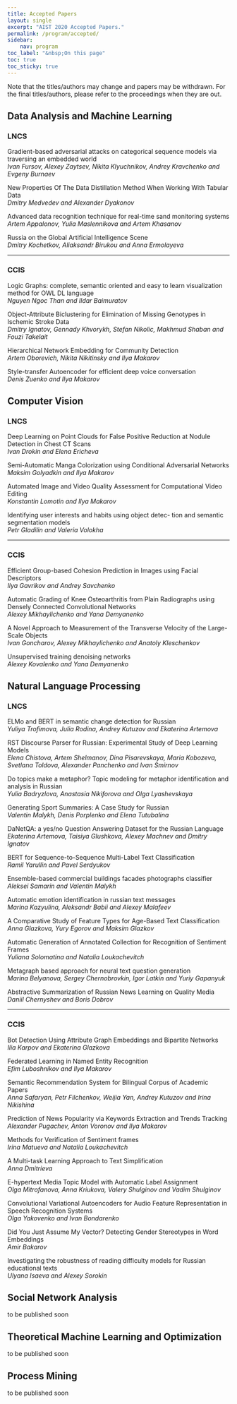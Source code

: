 ```yaml
---
title: Accepted Papers
layout: single
excerpt: "AIST 2020 Accepted Papers."
permalink: /program/accepted/
sidebar: 
    nav: program
toc_label: "&nbsp;On this page"
toc: true
toc_sticky: true
---
```


Note that the titles/authors may change and papers may be withdrawn. 
For the final titles/authors, please refer to the proceedings when they are out.

## Data Analysis and Machine Learning

### LNCS

Gradient-based adversarial attacks on categorical sequence models via traversing an embedded world<br/>
<i>Ivan Fursov, Alexey Zaytsev, Nikita Klyuchnikov, Andrey Kravchenko and Evgeny Burnaev</i>

New Properties Of The Data Distillation Method When Working With Tabular Data<br/>
<i>Dmitry Medvedev and Alexander Dyakonov</i>

Advanced data recognition technique for real-time sand monitoring systems<br/>
<i>Artem Appalonov, Yulia Maslennikova and Artem Khasanov</i>

Russia on the Global Artificial Intelligence Scene<br/>
<i>Dmitry Kochetkov, Aliaksandr Birukou and Anna Ermolayeva</i>

---------------------------------------------

### CCIS

Logic Graphs: complete, semantic oriented and easy to learn visualization method for OWL DL language<br/>
<i>Nguyen Ngoc Than and Ildar Baimuratov</i>

Object-Attribute Biclustering for Elimination of Missing Genotypes in Ischemic Stroke Data<br/>
<i>Dmitry Ignatov, Gennady Khvorykh, Stefan Nikolic, Makhmud Shaban and Fouzi Takelait</i>

Hierarchical Network Embedding for Community Detection<br/>
<i>Artem Oborevich, Nikita Nikitinsky and Ilya Makarov</i>

Style-transfer Autoencoder for efficient deep voice conversation<br/>
<i>Denis Zuenko and Ilya Makarov</i>


## Computer Vision

### LNCS

Deep Learning on Point Clouds for False Positive Reduction at Nodule Detection in Chest CT Scans<br/>
<i>Ivan Drokin and Elena Ericheva</i>

Semi-Automatic Manga Colorization using Conditional Adversarial Networks<br/>
<i>Maksim Golyadkin and Ilya Makarov</i>

Automated Image and Video Quality Assessment for Computational Video Editing<br/>
<i>Konstantin Lomotin and Ilya Makarov</i>

Identifying user interests and habits using object detec- tion and semantic segmentation models<br/>
<i>Petr Gladilin and Valeria Volokha</i>

---------------------------------------------

### CCIS

Efficient Group-based Cohesion Prediction in Images using Facial Descriptors<br/>
<i>Ilya Gavrikov and Andrey Savchenko</i>

Automatic Grading of Knee Osteoarthritis from Plain Radiographs using Densely Connected Convolutional Networks<br/>
<i>Alexey Mikhaylichenko and Yana Demyanenko</i>

A Novel Approach to Measurement of the Transverse Velocity of the Large-Scale Objects<br/>
<i>Ivan Goncharov, Alexey Mikhaylichenko and Anatoly Kleschenkov</i>

Unsupervised training denoising networks<br/>
<i>Alexey Kovalenko and Yana Demyanenko</i>

## Natural Language Processing

### LNCS

ELMo and BERT in semantic change detection for Russian<br/>
<i>Yuliya Trofimova, Julia Rodina, Andrey Kutuzov and Ekaterina Artemova</i>

RST Discourse Parser for Russian: Experimental Study of Deep Learning Models<br/>
<i>Elena Chistova, Artem Shelmanov, Dina Pisarevskaya, Maria Kobozeva, Svetlana Toldova, Alexander Panchenko and Ivan Smirnov</i>

Do topics make a metaphor? Topic modeling for metaphor identification and analysis in Russian<br/>
<i>Yulia Badryzlova, Anastasia Nikiforova and Olga Lyashevskaya</i>

Generating Sport Summaries: A Case Study for Russian<br/>
<i>Valentin Malykh, Denis Porplenko and Elena Tutubalina</i>

DaNetQA: a yes/no Question Answering Dataset for the Russian Language<br/>
<i>Ekaterina Artemova, Taisiya Glushkova, Alexey Machnev and Dmitry Ignatov</i>

BERT for Sequence-to-Sequence Multi-Label Text Classification<br/>
<i>Ramil Yarullin and Pavel Serdyukov</i>

Ensemble-based commercial buildings facades photographs classifier<br/>
<i>Aleksei Samarin and Valentin Malykh</i>

Automatic emotion identification in russian text messages<br/>
<i>Marina Kazyulina, Aleksandr Babii and Alexey Malafeev</i>

A Comparative Study of Feature Types for Age-Based Text Classification<br/>
<i>Anna Glazkova, Yury Egorov and Maksim Glazkov</i>

Automatic Generation of Annotated Collection for Recognition of Sentiment Frames<br/>
<i>Yuliana Solomatina and Natalia Loukachevitch</i>

Metagraph based approach for neural text question generation<br/>
<i>Marina Belyanova, Sergey Chernobrovkin, Igor Latkin and Yuriy Gapanyuk</i>

Abstractive Summarization of Russian News Learning on Quality Media<br/>
<i>Daniil Chernyshev and Boris Dobrov</i>

---------------------------------------------

### CCIS

Bot Detection Using Attribute Graph Embeddings and Bipartite Networks<br/>
<i>Ilia Karpov and Ekaterina Glazkova</i>

Federated Learning in Named Entity Recognition<br/>
<i>Efim Luboshnikov and Ilya Makarov</i>

Semantic Recommendation System for Bilingual Corpus of Academic Papers<br/>
<i>Anna Safaryan, Petr Filchenkov, Weijia Yan, Andrey Kutuzov and Irina Nikishina</i>

Prediction of News Popularity via Keywords Extraction and Trends Tracking<br/>
<i>Alexander Pugachev, Anton Voronov and Ilya Makarov</i>

Methods for Verification of Sentiment frames<br/>
<i>Irina Matueva and Natalia Loukachevitch</i>

A Multi-task Learning Approach to Text Simplification<br/>
<i>Anna Dmitrieva</i>

E-hypertext Media Topic Model with Automatic Label Assignment<br/>
<i>Olga Mitrofanova, Anna Kriukova, Valery Shulginov and Vadim Shulginov</i>

Convolutional Variational Autoencoders for Audio Feature Representation in Speech Recognition Systems<br/>
<i>Olga Yakovenko and Ivan Bondarenko</i>

Did You Just Assume My Vector? Detecting Gender Stereotypes in Word Embeddings<br/>
<i>Amir Bakarov</i>

Investigating the robustness of reading difficulty models for Russian educational texts<br/>
<i>Ulyana Isaeva and Alexey Sorokin</i>


## Social Network Analysis

to be published soon


## Theoretical Machine Learning and Optimization

to be published soon


## Process Mining

to be published soon



